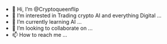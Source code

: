 - 👋 Hi, I’m @Cryptoqueenflip
- 👀 I’m interested in Trading crypto AI and everything Digital ...
- 🌱 I’m currently learning AI ...
- 💞️ I’m looking to collaborate on ...
- 📫 How to reach me ...

<!---
Cryptoqueenflip/Cryptoqueenflip is a ✨ special ✨ repository because its `README.md` (this file) appears on your GitHub profile.
You can click the Preview link to take a look at your changes.
--->
